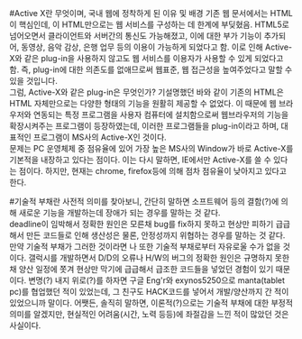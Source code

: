 #Active X란 무엇이며, 국내 웹에 정착하게 된 이유 및 배경
기존 웹 문서에서는 HTML이 핵심인데, 이 HTML만으로는 웹 서비스를 구성하는 데 한계에 부딪혔음. HTML5로 넘어오면서 클라이언트와 서버간의 통신도 가능해졌고, 이에 대한 부가 기능이 추가되어, 동영상, 음악 감상, 은행 업무 등의 이용이 가능하게 되었다고 함. 이로 인해 Active-X와 같은 plug-in을 사용하지 않고도 웹 서비스를 이용자가 사용할 수 있게 되었다고 함. 즉, plug-in에 대한 의존도를 없애므로써 웹표준, 웹 접근성을 높여주었다고 말할 수 있을 것입니다.  
그럼, Active-X와 같은 plug-in은 무엇인가? 기설명했던 바와 같이 기존의 HTML은 HTML 자체만으로는 다양한 형태의 기능을 원활히 제공할 수 없었다. 이 때문에 웹 브라우저와 연동되는 특정 프로그램을 사용자 컴퓨터에 설치함으로써 웹브라우저의 기능을 확장시켜주는 프로그램이 등장하였는데, 이러한 프로그램들을 plug-in이라고 하며, 대표적인 프로그램이 MS사의 Active-X인 것이다.  
문제는 PC 운영체제 중 점유율에 있어 가장 높은 MS사의 Window가 바로 Active-X를 기본적을 내장하고 있다는 점이다. 이는 다시 말하면, IE에서만 Active-X를 쓸 수 있다는 점이다. 하지만, 현재는 chrome, firefox등에 의해 점차 점유율이 낮아지고 있다고 한다.

#기술적 부채란
 사전적 의미를 찾아보니, 간단히 말하면 소프트웨어 등의 결함(?)에 의해 새로운 기능을 개발하는데 장애가 되는 경우를 말하는 것 같다.  
 deadline이 임박해서 정확한 원인은 모른채 bug를 fix하지 못하고 현상만 피하기 급급해서 만든 코드들로 인해 생산성은 물론, 안정성까지 위협하는 경우를 말하는 것 같다. 만약 기술적 부채가 그러한 것이라면 나 또한 기술적 부채로부터 자유로울 수가 없을 것이다. 갤럭시를 개발하면서 D/D의 오류나 H/W의 버그의 정확한 원인은 규명하지 못한채 양산 일정에 쫏겨 현상만 막기에 급급해서 급조한 코드들을 넣었던 경험이 있기 때문이다. 변명(?) 내지 위로(?)를 하자면 구글 Eng'r와 exynos5250으로 manta(tablet pc)를 협업했던 적이 있었는데, 그 친구도 HACK코드를 넣어서 개발/양산까지 간 적이 있었으니까 말이다. 어쨋든, 솔직히 말하면, 이론적(?)으로는 기술적 부채에 대한 부정적 의미를 알겠지만, 현실적인 어려움(시간, 노력 등등)에 좌절감을 느낀 적이 많았던 것은 사실이다.